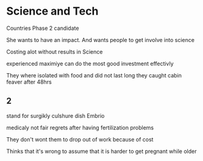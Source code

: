 # Science and Tech

Countries
Phase 2 candidate

She wants to have an impact.
And wants people to get involve into science

Costing alot without results in Science

experienced
maximiye
can do the most good
investment
effectivly

They where isolated with food and did not last long
they caught cabin feaver after 48hrs

## 2

stand for
surgikly
culshure dish
Embrio

medicaly
not fair
regrets
after having fertilization problems

They don't wont them to drop out
of work because of cost

Thinks that it's wrong to assume that
it is harder to get pregnant while older
